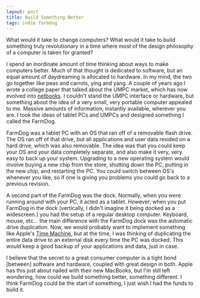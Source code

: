```yaml
--- 
layout: post
title: Build Something Better
tags: indie farmdog
---
```


What would it take to change computers? What would it take to build something truly revolutionary in a time where most of the design philosophy of a computer is taken for granted?

I spend an inordinate amount of time thinking about ways to make computers better. Much of that thought is dedicated to software, but an equal amount of daydreaming is allocated to hardware. In my mind, the two go together like peas and carrots, ying and yang. A couple of years ago I wrote a college paper that talked about the UMPC market, which has now evolved into [netbooks][1]. I couldn't stand the UMPC interface or hardware, but something about the idea of a very small, very portable computer appealed to me. Massive amounts of information, instantly available, wherever you are. I took the ideas of tablet PCs and UMPCs and designed something I called the FarmDog.

FarmDog was a tablet PC with an OS that ran off of a removable flash drive. The OS ran off of that drive, but all applications and user data resided on a hard drive, which was also removable. The idea was that you could keep your OS and your data completely separate, and also make it very, very easy to back up your system. Upgrading to a new operating system would involve buying a new chip from the store, shutting down the PC, putting in the new chip, and restarting the PC. You could switch between OS's whenever you like, so if one is giving you problems you could go back to a previous revision.

A second part of the FarmDog was the dock. Normally, when you were running around with your PC, it acted as a tablet. However, when you put FarmDog in the dock (vertically, I didn't imagine it being docked as a widescreen.) you had the setup of a regular desktop computer. Keyboard, mouse, etc... the main difference with the FarmDog dock was the automatic drive duplication. Now, we would probably want to implement something like Apple's [Time Machine][2], but at the time, I was thinking of duplicating the entire data drive to an external disk every time the PC was docked. This would keep a good backup of your applications and data, just in case.

I believe that the secret to a great consumer computer is a tight bond [between] software and hardware, coupled with great design in both. Apple has this just about nailed with their new MacBooks, but I'm still left wondering, how could we build something better, something different. I think FarmDog could be the start of something, I just wish I had the funds to build it.


[1]: http://en.wikipedia.org/wiki/Netbook"
[2]: http://www.apple.com/macosx/features/timemachine.html 
[3]: http://www.apple.com/macbook/
